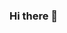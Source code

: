 ### Hi there 👋

<!--
**yusufakajose/yusufakajose** is a ✨ _special_ ✨ repository because its `README.md` (this file) appears on your GitHub profile.
[![Yusuf's GitHub stats](https://github-readme-stats.vercel.app/api?username=yusufakajose)](https://github.com/yusufakajose/github-readme-stats)

Here are some ideas to get you started:

- 🔭 I’m currently working on several machine learning projects.
- 🌱 I’m currently learning sports analytics.
- 📫 How to reach me: yusufn.pehlivan@gmail.com
- ⚡ Fun fact: I'm an avid sports player.
-->
